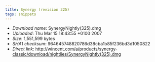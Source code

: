 ```yaml
---
title: Synergy (revision 325)
tags: snippets
---
```


-   _Download name_: SynergyNightly(325).dmg
-   _Uploaded_: Thu Mar 15 18:43:55 +0100 2007
-   _Size_: 1,551,599 bytes
-   _SHA1 checksum_: 964645748820786d38cba1b85f236bd3d1050822
-   _Direct link_: <http://wincent.com/a/products/synergy-classic/download/nightlies/SynergyNightly(325).dmg>
